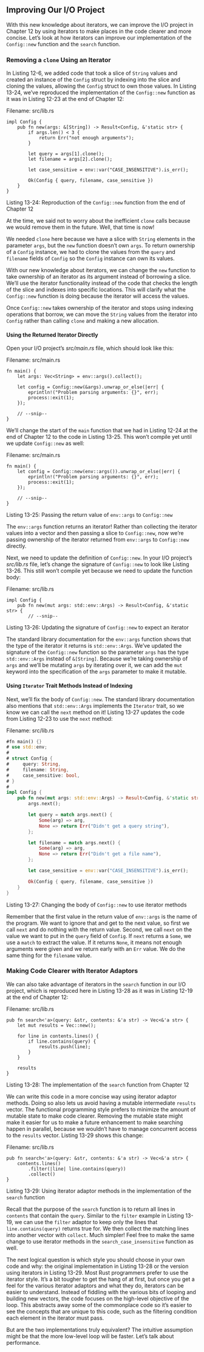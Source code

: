 ## Improving Our I/O Project

With this new knowledge about iterators, we can improve the I/O project in
Chapter 12 by using iterators to make places in the code clearer and more
concise. Let’s look at how iterators can improve our implementation of the
`Config::new` function and the `search` function.


### Removing a `clone` Using an Iterator

In Listing 12-6, we added code that took a slice of `String` values and created
an instance of the `Config` struct by indexing into the slice and cloning the
values, allowing the `Config` struct to own those values. In Listing 13-24,
we’ve reproduced the implementation of the `Config::new` function as it was in
Listing 12-23 at the end of Chapter 12:

<span class="filename">Filename: src/lib.rs</span>

```rust,ignore
impl Config {
    pub fn new(args: &[String]) -> Result<Config, &'static str> {
        if args.len() < 3 {
            return Err("not enough arguments");
        }

        let query = args[1].clone();
        let filename = args[2].clone();

        let case_sensitive = env::var("CASE_INSENSITIVE").is_err();

        Ok(Config { query, filename, case_sensitive })
    }
}
```

<span class="caption">Listing 13-24: Reproduction of the `Config::new` function
from the end of Chapter 12</span>

At the time, we said not to worry about the inefficient `clone` calls because
we would remove them in the future. Well, that time is now!

We needed `clone` here because we have a slice with `String` elements in the
parameter `args`, but the `new` function doesn’t own `args`. To return
ownership of a `Config` instance, we had to clone the values from the `query`
and `filename` fields of `Config` so the `Config` instance can own its values.

With our new knowledge about iterators, we can change the `new` function to
take ownership of an iterator as its argument instead of borrowing a slice.
We’ll use the iterator functionality instead of the code that checks the length
of the slice and indexes into specific locations. This will clarify what the
`Config::new` function is doing because the iterator will access the values.

Once `Config::new` takes ownership of the iterator and stops using indexing
operations that borrow, we can move the `String` values from the iterator into
`Config` rather than calling `clone` and making a new allocation.

#### Using the Returned Iterator Directly

Open your I/O project’s *src/main.rs* file, which should look like this:

<span class="filename">Filename: src/main.rs</span>

```rust,ignore
fn main() {
    let args: Vec<String> = env::args().collect();

    let config = Config::new(&args).unwrap_or_else(|err| {
        eprintln!("Problem parsing arguments: {}", err);
        process::exit(1);
    });

    // --snip--
}
```

We’ll change the start of the `main` function that we had in Listing 12-24 at
the end of Chapter 12 to the code in Listing 13-25. This won’t compile yet
until we update `Config::new` as well:

<span class="filename">Filename: src/main.rs</span>

```rust,ignore
fn main() {
    let config = Config::new(env::args()).unwrap_or_else(|err| {
        eprintln!("Problem parsing arguments: {}", err);
        process::exit(1);
    });

    // --snip--
}
```

<span class="caption">Listing 13-25: Passing the return value of `env::args` to
`Config::new`</span>

The `env::args` function returns an iterator! Rather than collecting the
iterator values into a vector and then passing a slice to `Config::new`, now
we’re passing ownership of the iterator returned from `env::args` to
`Config::new` directly.

Next, we need to update the definition of `Config::new`. In your I/O project’s
*src/lib.rs* file, let’s change the signature of `Config::new` to look like
Listing 13-26. This still won’t compile yet because we need to update the
function body:

<span class="filename">Filename: src/lib.rs</span>

```rust,ignore
impl Config {
    pub fn new(mut args: std::env::Args) -> Result<Config, &'static str> {
        // --snip--
```

<span class="caption">Listing 13-26: Updating the signature of `Config::new` to
expect an iterator</span>

The standard library documentation for the `env::args` function shows that the
type of the iterator it returns is `std::env::Args`. We’ve updated the
signature of the `Config::new` function so the parameter `args` has the type
`std::env::Args` instead of `&[String]`. Because we’re taking ownership of
`args` and we’ll be mutating `args` by iterating over it, we can add the `mut`
keyword into the specification of the `args` parameter to make it mutable.

#### Using `Iterator` Trait Methods Instead of Indexing

Next, we’ll fix the body of `Config::new`. The standard library documentation
also mentions that `std::env::Args` implements the `Iterator` trait, so we know
we can call the `next` method on it! Listing 13-27 updates the code from
Listing 12-23 to use the `next` method:

<span class="filename">Filename: src/lib.rs</span>

```rust
#fn main() {}
# use std::env;
#
# struct Config {
#     query: String,
#     filename: String,
#     case_sensitive: bool,
# }
#
impl Config {
    pub fn new(mut args: std::env::Args) -> Result<Config, &'static str> {
        args.next();

        let query = match args.next() {
            Some(arg) => arg,
            None => return Err("Didn't get a query string"),
        };

        let filename = match args.next() {
            Some(arg) => arg,
            None => return Err("Didn't get a file name"),
        };

        let case_sensitive = env::var("CASE_INSENSITIVE").is_err();

        Ok(Config { query, filename, case_sensitive })
    }
}
```

<span class="caption">Listing 13-27: Changing the body of `Config::new` to use
iterator methods</span>

Remember that the first value in the return value of `env::args` is the name of
the program. We want to ignore that and get to the next value, so first we call
`next` and do nothing with the return value. Second, we call `next` on the
value we want to put in the `query` field of `Config`. If `next` returns a
`Some`, we use a `match` to extract the value. If it returns `None`, it means
not enough arguments were given and we return early with an `Err` value. We do
the same thing for the `filename` value.

### Making Code Clearer with Iterator Adaptors

We can also take advantage of iterators in the `search` function in our I/O
project, which is reproduced here in Listing 13-28 as it was in Listing 12-19
at the end of Chapter 12:

<span class="filename">Filename: src/lib.rs</span>

```rust,ignore
pub fn search<'a>(query: &str, contents: &'a str) -> Vec<&'a str> {
    let mut results = Vec::new();

    for line in contents.lines() {
        if line.contains(query) {
            results.push(line);
        }
    }

    results
}
```

<span class="caption">Listing 13-28: The implementation of the `search`
function from Chapter 12</span>

We can write this code in a more concise way using iterator adaptor methods.
Doing so also lets us avoid having a mutable intermediate `results` vector. The
functional programming style prefers to minimize the amount of mutable state to
make code clearer. Removing the mutable state might make it easier for us to
make a future enhancement to make searching happen in parallel, because we
wouldn’t have to manage concurrent access to the `results` vector. Listing
13-29 shows this change:

<span class="filename">Filename: src/lib.rs</span>

```rust,ignore
pub fn search<'a>(query: &str, contents: &'a str) -> Vec<&'a str> {
    contents.lines()
        .filter(|line| line.contains(query))
        .collect()
}
```

<span class="caption">Listing 13-29: Using iterator adaptor methods in the
implementation of the `search` function</span>

Recall that the purpose of the `search` function is to return all lines in
`contents` that contain the `query`. Similar to the `filter` example in Listing
13-19, we can use the `filter` adaptor to keep only the lines that
`line.contains(query)` returns true for. We then collect the matching lines
into another vector with `collect`. Much simpler! Feel free to make the same
change to use iterator methods in the `search_case_insensitive` function as
well.

The next logical question is which style you should choose in your own code and
why: the original implementation in Listing 13-28 or the version using
iterators in Listing 13-29. Most Rust programmers prefer to use the iterator
style. It’s a bit tougher to get the hang of at first, but once you get a feel
for the various iterator adaptors and what they do, iterators can be easier to
understand. Instead of fiddling with the various bits of looping and building
new vectors, the code focuses on the high-level objective of the loop. This
abstracts away some of the commonplace code so it’s easier to see the concepts
that are unique to this code, such as the filtering condition each element in
the iterator must pass.

But are the two implementations truly equivalent? The intuitive assumption
might be that the more low-level loop will be faster. Let’s talk about
performance.
